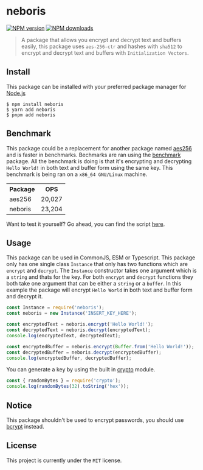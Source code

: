 # neboris
<p>
  <a href="https://www.npmjs.com/package/neboris"><img src="https://img.shields.io/npm/v/neboris?maxAge=3600" alt="NPM version" /></a>
  <a href="https://www.npmjs.com/package/neboris"><img src="https://img.shields.io/npm/dt/neboris?maxAge=3600" alt="NPM downloads" /></a>
</p>

> A package that allows you encrypt and decrypt text and buffers easily, this package uses `aes-256-ctr` and hashes with `sha512` to encrypt and decrypt text and buffers with `Initialization Vectors`.

## Install
This package can be installed with your preferred package manager for [Node.js](https://nodejs.org)
```shell
$ npm install neboris
$ yarn add neboris
$ pnpm add neboris
```

## Benchmark
This package could be a replacement for another package named [aes256](https://npmjs.com/package/aes256) and is faster in benchmarks. Bechmarks are ran using the [benchmark](https://npmjs.com/package/benchmark) package. All the benchmark is doing is that it's encrypting and decrypting `Hello World!` in both text and buffer form using the same key. This benchmark is being ran on a `x86_64 GNU/Linux` machine.

<table>
	<tr>
		<th>Package</th>
		<th>OPS</th>
 	</tr>
 	<tr>
  		<td>aes256</td>
   		<td>20,027</td>
 	</tr>
	<tr>
  		<td>neboris</td>
   		<td>23,204</td>
 	</tr>
 	</tr>
</table>

Want to test it yourself? Go ahead, you can find the script [here](https://github.com/dubfib/neboris/blob/main/test.js).

## Usage
This package can be used in CommonJS, ESM or Typescript. This package only has one single class `Instance` that only has two functions which are `encrypt` and `decrypt`. The `Instance` constructor takes one argument which is a `string` and thats for the key. For both `encrypt` and `decrypt` functions they both take one argument that can be either a `string` or a `buffer`. In this example the package will encrypt `Hello World` in both text and buffer form and decrypt it.
```js
const Instance = require('neboris');
const neboris = new Instance('INSERT_KEY_HERE');

const encryptedText = neboris.encrypt('Hello World!');
const decryptedText = neboris.decrypt(encryptedText);
console.log(encryptedText, decryptedText);

const encryptedBuffer = neboris.encrypt(Buffer.from('Hello World!'));
const decryptedBuffer = neboris.decrypt(encryptedBuffer);
console.log(encryptedBuffer, decryptedBuffer);
```
You can generate a key by using the built in [crypto](https://nodejs.org/api/crypto.html) module.
```js
const { randomBytes } = require('crypto');
console.log(randomBytes(32).toString('hex'));
```

## Notice
This package shouldn't be used to encrypt passwords, you should use [bcrypt](https://npmjs.com/package/bcrypt) instead.

## License
This project is currently under the `MIT` license.
